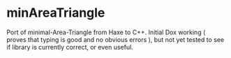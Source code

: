 # minAreaTriangle
Port of minimal-Area-Triangle from Haxe to C++.
Initial Dox working ( proves that typing is good and no obvious errors ), 
but not yet tested to see if library is currently correct, or even useful.
